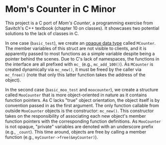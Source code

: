 # Mom's Counter in C Minor

This project is a C port of _Mom's Counter_, a programming exercise from Savitch's C++ textbook (chapter 10 on classes). It showcases two potential solutions to the lack of classes in C.

In one case (`basic_test`), we create an [opaque data type](https://en.wikipedia.org/wiki/Opaque_data_type) called `MCounter`. The member variables of this struct are not visible to clients, and it is apparently passed to most functions as a simple variable despite being a pointer behind the scenes. Due to C's lack of namespaces, the functions in the interface are all prefixed with `mc_` (e.g., `mc_add_100()`). As `MCounter` is created dynamically via `mc_new()`, it must be freed by the caller via `mc_free()` (note that only this latter function takes the address of the object).

In the second case (`basic_moo_test` and `moocounter`), we create a structure called `MooCounter` that is more object-oriented in nature as it contains function pointers. As C lacks "true" object orientation, the object itself is by convention passed in as the first argument. The only function callable from outside `MooCounter` objects is the constructor: `mc_new()`. This constructor takes on the responsibility of associating each new object's member function pointers with the corresponding function definitions. As `MooCounter` is not opaque, "private" variables are denoted with an underscore prefix (e.g., `_count`). This time around, objects are free by calling a member function (e.g., `myCounter->free(&myCounter)`).
